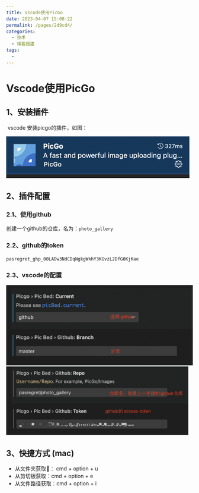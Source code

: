 ```yaml
---
title: Vscode使用PicGo
date: 2023-04-07 15:08:22
permalink: /pages/2d9cd4/
categories: 
  - 技术
  - 博客搭建
tags: 
  - 
---
```


# Vscode使用PicGo

## 1、安装插件

​		vscode 安装picgo的插件，如图：

<img src="https://raw.githubusercontent.com/pasregret/photo_gallery/master/%C3%9F%C3%9F%C3%9F20230407144913.png" style="zoom:50%;" />

## 2、插件配置
### 2.1、使用github 

创建一个github的仓库，名为：`photo_gallery`

### 2.2、github的token

```
pasregret_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
```



### 2.3、vscode的配置
<img src="https://raw.githubusercontent.com/pasregret/photo_gallery/master/20230407145415.png" style="zoom:50%;" />

<img src="https://raw.githubusercontent.com/pasregret/photo_gallery/master/20230407145906.png" style="zoom:48%;" />



## 3、快捷方式 (mac)

- 从文件夹获取📂： cmd + option + u
- 从剪切板获取：cmd + option + e 
- 从文件路径获取：cmd + option + i
